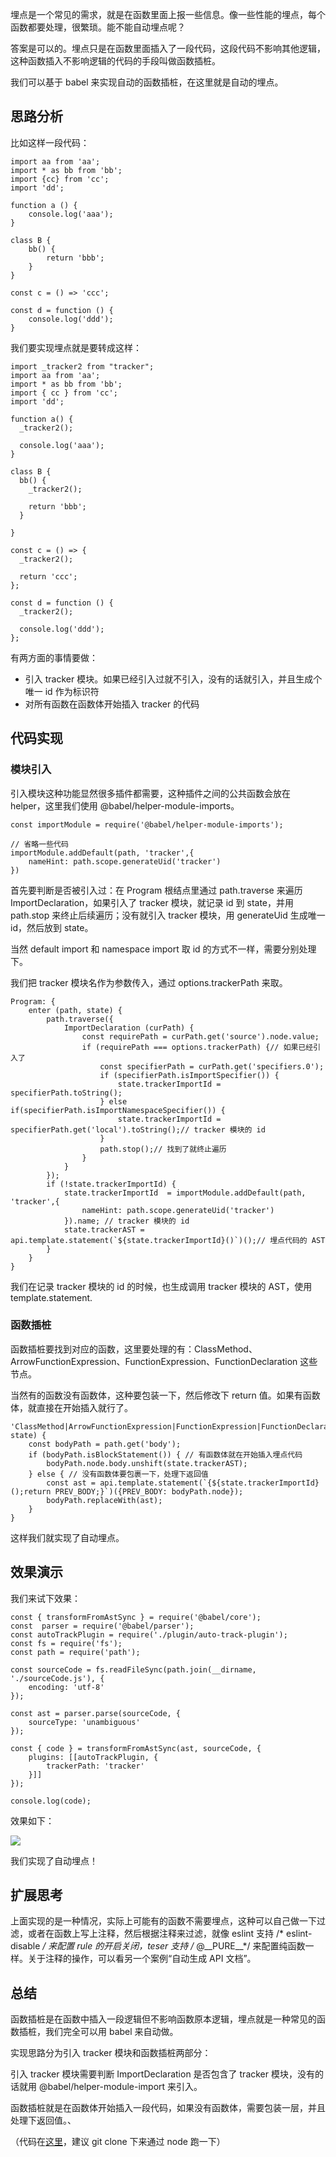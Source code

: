 埋点是一个常见的需求，就是在函数里面上报一些信息。像一些性能的埋点，每个函数都要处理，很繁琐。能不能自动埋点呢？

答案是可以的。埋点只是在函数里面插入了一段代码，这段代码不影响其他逻辑，这种函数插入不影响逻辑的代码的手段叫做函数插桩。

我们可以基于 babel 来实现自动的函数插桩，在这里就是自动的埋点。

思路分析
----

比如这样一段代码：

```
import aa from 'aa';
import * as bb from 'bb';
import {cc} from 'cc';
import 'dd';

function a () {
    console.log('aaa');
}

class B {
    bb() {
        return 'bbb';
    }
}

const c = () => 'ccc';

const d = function () {
    console.log('ddd');
}
```

我们要实现埋点就是要转成这样：

```
import _tracker2 from "tracker";
import aa from 'aa';
import * as bb from 'bb';
import { cc } from 'cc';
import 'dd';

function a() {
  _tracker2();

  console.log('aaa');
}

class B {
  bb() {
    _tracker2();

    return 'bbb';
  }

}

const c = () => {
  _tracker2();

  return 'ccc';
};

const d = function () {
  _tracker2();

  console.log('ddd');
};
```

有两方面的事情要做：

- 引入 tracker 模块。如果已经引入过就不引入，没有的话就引入，并且生成个唯一 id 作为标识符
- 对所有函数在函数体开始插入 tracker 的代码

代码实现
----

### 模块引入

引入模块这种功能显然很多插件都需要，这种插件之间的公共函数会放在 helper，这里我们使用 @babel/helper-module-imports。

```
const importModule = require('@babel/helper-module-imports');

// 省略一些代码
importModule.addDefault(path, 'tracker',{
    nameHint: path.scope.generateUid('tracker')
})
```

首先要判断是否被引入过：在 Program 根结点里通过 path.traverse 来遍历 ImportDeclaration，如果引入了 tracker 模块，就记录 id 到 state，并用 path.stop 来终止后续遍历；没有就引入 tracker 模块，用 generateUid 生成唯一 id，然后放到 state。

当然 default import 和 namespace import 取 id 的方式不一样，需要分别处理下。

我们把 tracker 模块名作为参数传入，通过 options.trackerPath 来取。

```
Program: {
    enter (path, state) {
        path.traverse({
            ImportDeclaration (curPath) {
                const requirePath = curPath.get('source').node.value;
                if (requirePath === options.trackerPath) {// 如果已经引入了
                    const specifierPath = curPath.get('specifiers.0');
                    if (specifierPath.isImportSpecifier()) { 
                        state.trackerImportId = specifierPath.toString();
                    } else if(specifierPath.isImportNamespaceSpecifier()) {
                        state.trackerImportId = specifierPath.get('local').toString();// tracker 模块的 id
                    }
                    path.stop();// 找到了就终止遍历
                }
            }
        });
        if (!state.trackerImportId) {
            state.trackerImportId  = importModule.addDefault(path, 'tracker',{
                nameHint: path.scope.generateUid('tracker')
            }).name; // tracker 模块的 id
            state.trackerAST = api.template.statement(`${state.trackerImportId}()`)();// 埋点代码的 AST
        }
    }
}
```

我们在记录 tracker 模块的 id 的时候，也生成调用 tracker 模块的 AST，使用 template.statement.

### 函数插桩

函数插桩要找到对应的函数，这里要处理的有：ClassMethod、ArrowFunctionExpression、FunctionExpression、FunctionDeclaration 这些节点。

当然有的函数没有函数体，这种要包装一下，然后修改下 return 值。如果有函数体，就直接在开始插入就行了。

```
'ClassMethod|ArrowFunctionExpression|FunctionExpression|FunctionDeclaration'(path, state) {
    const bodyPath = path.get('body');
    if (bodyPath.isBlockStatement()) { // 有函数体就在开始插入埋点代码
        bodyPath.node.body.unshift(state.trackerAST);
    } else { // 没有函数体要包裹一下，处理下返回值
        const ast = api.template.statement(`{${state.trackerImportId}();return PREV_BODY;}`)({PREV_BODY: bodyPath.node});
        bodyPath.replaceWith(ast);
    }
}
```

这样我们就实现了自动埋点。

效果演示
----

我们来试下效果：

```
const { transformFromAstSync } = require('@babel/core');
const  parser = require('@babel/parser');
const autoTrackPlugin = require('./plugin/auto-track-plugin');
const fs = require('fs');
const path = require('path');

const sourceCode = fs.readFileSync(path.join(__dirname, './sourceCode.js'), {
    encoding: 'utf-8'
});

const ast = parser.parse(sourceCode, {
    sourceType: 'unambiguous'
});

const { code } = transformFromAstSync(ast, sourceCode, {
    plugins: [[autoTrackPlugin, {
        trackerPath: 'tracker'
    }]]
});

console.log(code);
```

效果如下：

![](https://p6-juejin.byteimg.com/tos-cn-i-k3u1fbpfcp/d17966f33ad9476aaf39e05d110b013a~tplv-k3u1fbpfcp-zoom-in-crop-mark:3024:0:0:0.awebp)

我们实现了自动埋点！

扩展思考
----

上面实现的是一种情况，实际上可能有的函数不需要埋点，这种可以自己做一下过滤，或者在函数上写上注释，然后根据注释来过滤，就像 eslint 支持 /\* eslint-disable _/ 来配置 rule 的开启关闭，teser 支持 /_ @\_\_PURE\_\_\*/ 来配置纯函数一样。关于注释的操作，可以看另一个案例“自动生成 API 文档”。

总结
--

函数插桩是在函数中插入一段逻辑但不影响函数原本逻辑，埋点就是一种常见的函数插桩，我们完全可以用 babel 来自动做。

实现思路分为引入 tracker 模块和函数插桩两部分：

引入 tracker 模块需要判断 ImportDeclaration 是否包含了 tracker 模块，没有的话就用 @babel/helper-module-import 来引入。

函数插桩就是在函数体开始插入一段代码，如果没有函数体，需要包装一层，并且处理下返回值。、

（代码在[这里](https://link.juejin.cn/?target=https%3A%2F%2Fgithub.com%2FQuarkGluonPlasma%2Fbabel-plugin-exercize "https://github.com/QuarkGluonPlasma/babel-plugin-exercize")，建议 git clone 下来通过 node 跑一下）
